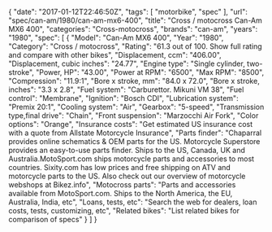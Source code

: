 {
    "date": "2017-01-12T22:46:50Z",
    "tags": [
        "motorbike",
        "spec"
    ],
    "url": "spec\/can-am\/1980\/can-am-mx6-400",
    "title": "Cross \/ motocross Can-Am MX6 400",
    "categories": "Cross-motocross",
    "brands": "can-am",
    "years": "1980",
    "spec": [
        {
            "Model": "Can-Am MX6 400",
            "Year": "1980",
            "Category": "Cross \/ motocross",
            "Rating": "61.3 out of 100. Show full rating and compare with other bikes",
            "Displacement, ccm": "406.00",
            "Displacement, cubic inches": "24.77",
            "Engine type": "Single cylinder, two-stroke",
            "Power, HP": "43.00",
            "Power at RPM": "6500",
            "Max RPM": "8500",
            "Compression": "11.9:1",
            "Bore x stroke, mm": "84.0 x 72.0",
            "Bore x stroke, inches": "3.3 x 2.8",
            "Fuel system": "Carburettor. Mikuni VM 38",
            "Fuel control": "Membrane",
            "Ignition": "Bosch CDI",
            "Lubrication system": "Premix 20:1",
            "Cooling system": "Air",
            "Gearbox": "5-speed",
            "Transmission type,final drive": "Chain",
            "Front suspension": "Marzocchi Air Fork",
            "Color options": "Orange",
            "Insurance costs": "Get estimated US insurance cost with a quote from Allstate Motorcycle Insurance",
            "Parts finder": "Chaparral provides online schematics & OEM parts for the US.   Motorcycle Superstore provides an easy-to-use parts finder. Ships to the US, Canada, UK and Australia.MotoSport.com ships motorcycle parts and accessories to most countries.    Sixity.com has low prices and free shipping on ATV and motorcycle parts to the US. Also check out our overview of motorcycle webshops at Bikez.info",
            "Motocross parts": "Parts and accessories available from MotoSport.com. Ships to the North America, the EU, Australia, India, etc",
            "Loans, tests, etc": "Search the web for dealers, loan costs, tests, customizing, etc",
            "Related bikes": "List related bikes for comparison of specs"
        }
    ]
}